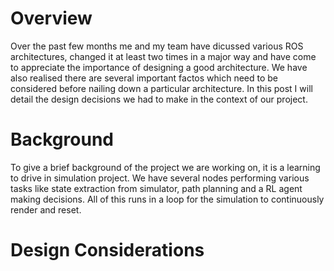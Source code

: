 # Overview
Over the past few months me and my team have dicussed various ROS architectures, changed it at least two times in a major way and have come to appreciate the importance of designing a good architecture. We have also realised there are several important factos which need to be considered before nailing down a particular architecture. In this post I will detail the design decisions we had to make in the context of our project.

# Background
To give a brief background of the project we are working on, it is a learning to drive in simulation project. We have several nodes performing various tasks like state extraction from simulator, path planning and a RL agent making decisions. All of this runs in a loop for the simulation to continuously render and reset.

# Design Considerations

